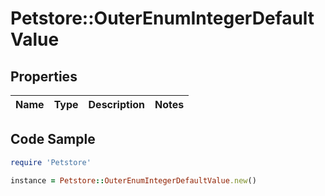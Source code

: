 # Petstore::OuterEnumIntegerDefaultValue

## Properties
Name | Type | Description | Notes
------------ | ------------- | ------------- | -------------

## Code Sample

```ruby
require 'Petstore'

instance = Petstore::OuterEnumIntegerDefaultValue.new()
```


